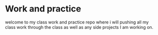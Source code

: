 # Work and practice

<p>welcome to my class work and practice repo where i will pushing all my class work through the class as well as any side projects I am working on.</p>